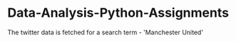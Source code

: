 # Data-Analysis-Python-Assignments

The twitter data is fetched for a search term - 'Manchester United'

